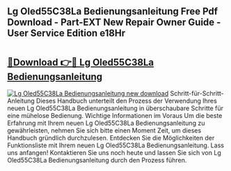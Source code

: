 ## Lg Oled55C38La Bedienungsanleitung Free Pdf Download - Part-EXT New Repair Owner Guide - User Service Edition e18Hr

# <h2><a href="http://df3dqkt.blite.top/?on=Lg+Oled55C38La+Bedienungsanleitung">🔗Download 👉🔴 Lg Oled55C38La Bedienungsanleitung</a></h2>

[![Lg Oled55C38La Bedienungsanleitung new download](https://i.imgur.com/lujVjoI.png)](http://df3dqkt.blite.top/?on=Lg+Oled55C38La+Bedienungsanleitung)
Schritt-für-Schritt-Anleitung Dieses Handbuch unterteilt den Prozess der Verwendung Ihres neuen Lg Oled55C38La Bedienungsanleitung in überschaubare Schritte für eine mühelose Bedienung. Wichtige Informationen im Voraus Um die beste Erfahrung mit Ihrem neuen Lg Oled55C38La Bedienungsanleitung zu gewährleisten, nehmen Sie sich bitte einen Moment Zeit, um dieses Handbuch gründlich durchzulesen. Entdecken Sie die Möglichkeiten der Funktionsliste mit Ihrem neuen Lg Oled55C38La Bedienungsanleitung. Lass uns anfangen! Kontaktieren Sie uns noch heute und lassen Sie sich von Lg Oled55C38La Bedienungsanleitung durch den Prozess führen.
